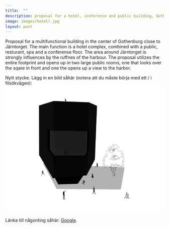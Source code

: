 ```yaml
---
title:  ""
description: proposal for a hotel, conference and public building, Gothenburg
image: images/hotell.jpg
layout: post
---
```

Proposal for a multifunctional building in the center of Gothenburg close to Järntorget. 
The main function is a hotel complex, combined with a public, resturant, spa and a conferense floor. 
The area around Järntorget is strongly influences by the ruffnes of the harbour.
The proposal utilizes the entire footprint and opens up in two large public rooms, one that looks over the sqare in front and
one the opens up a view to the harbor. 

Nytt stycke. Lägg in en bild såhär (notera att du måste börja med ett / i filsökvägen):
![Bildbeskrivning](/images/1.jpg)

Länka till någonting såhär: [Google](http://google.com).

